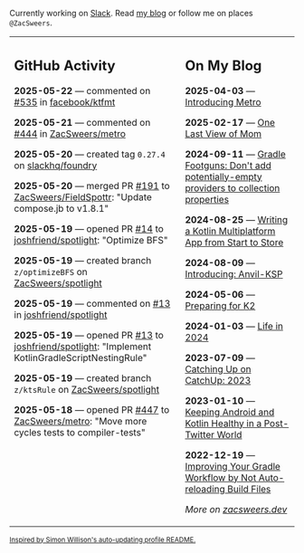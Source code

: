 Currently working on [Slack](https://slack.com/). Read [my blog](https://zacsweers.dev/) or follow me on places `@ZacSweers`.

<table><tr><td valign="top" width="60%">

## GitHub Activity
<!-- githubActivity starts -->
**2025-05-22** — commented on [#535](https://github.com/facebook/ktfmt/issues/535#issuecomment-2900182916) in [facebook/ktfmt](https://github.com/facebook/ktfmt)

**2025-05-21** — commented on [#444](https://github.com/ZacSweers/metro/issues/444#issuecomment-2899361948) in [ZacSweers/metro](https://github.com/ZacSweers/metro)

**2025-05-20** — created tag `0.27.4` on [slackhq/foundry](https://github.com/slackhq/foundry)

**2025-05-20** — merged PR [#191](https://github.com/ZacSweers/FieldSpottr/pull/191) to [ZacSweers/FieldSpottr](https://github.com/ZacSweers/FieldSpottr): "Update compose.jb to v1.8.1"

**2025-05-19** — opened PR [#14](https://github.com/joshfriend/spotlight/pull/14) to [joshfriend/spotlight](https://github.com/joshfriend/spotlight): "Optimize BFS"

**2025-05-19** — created branch `z/optimizeBFS` on [ZacSweers/spotlight](https://github.com/ZacSweers/spotlight)

**2025-05-19** — commented on [#13](https://github.com/joshfriend/spotlight/pull/13#issuecomment-2892084447) in [joshfriend/spotlight](https://github.com/joshfriend/spotlight)

**2025-05-19** — opened PR [#13](https://github.com/joshfriend/spotlight/pull/13) to [joshfriend/spotlight](https://github.com/joshfriend/spotlight): "Implement KotlinGradleScriptNestingRule"

**2025-05-19** — created branch `z/ktsRule` on [ZacSweers/spotlight](https://github.com/ZacSweers/spotlight)

**2025-05-18** — opened PR [#447](https://github.com/ZacSweers/metro/pull/447) to [ZacSweers/metro](https://github.com/ZacSweers/metro): "Move more cycles tests to compiler-tests"
<!-- githubActivity ends -->
</td><td valign="top" width="40%">

## On My Blog
<!-- blog starts -->
**2025-04-03** — [Introducing Metro](https://www.zacsweers.dev/introducing-metro/)

**2025-02-17** — [One Last View of Mom](https://www.zacsweers.dev/one-last-view-of-mom/)

**2024-09-11** — [Gradle Footguns: Don't add potentially-empty providers to collection properties](https://www.zacsweers.dev/gradle-footgun-adding-empty-providers-to-collection-properties/)

**2024-08-25** — [Writing a Kotlin Multiplatform App from Start to Store](https://www.zacsweers.dev/writing-a-kotlin-multiplatform-app-from-start-to-store/)

**2024-08-09** — [Introducing: Anvil-KSP](https://www.zacsweers.dev/introducing-anvil-ksp/)

**2024-05-06** — [Preparing for K2](https://www.zacsweers.dev/preparing-for-k2/)

**2024-01-03** — [Life in 2024](https://www.zacsweers.dev/life-in-2024/)

**2023-07-09** — [Catching Up on CatchUp: 2023](https://www.zacsweers.dev/catching-up-on-catchup-2023/)

**2023-01-10** — [Keeping Android and Kotlin Healthy in a Post-Twitter World](https://www.zacsweers.dev/keeping-android-healthy/)

**2022-12-19** — [Improving Your Gradle Workflow by Not Auto-reloading Build Files](https://www.zacsweers.dev/improving-your-workflow-by-not-auto-reloading-build-files/)
<!-- blog ends -->
_More on [zacsweers.dev](https://zacsweers.dev/)_
</td></tr></table>

<sub><a href="https://simonwillison.net/2020/Jul/10/self-updating-profile-readme/">Inspired by Simon Willison's auto-updating profile README.</a></sub>